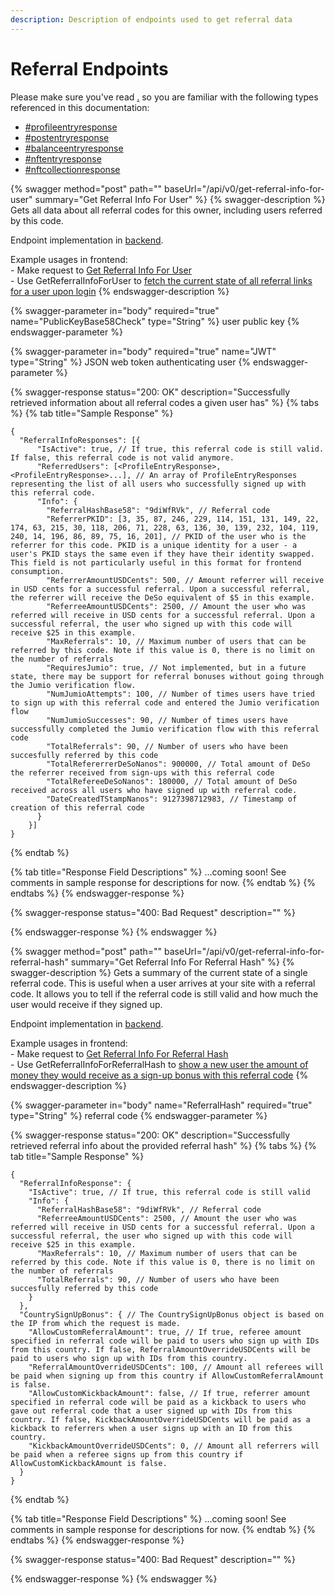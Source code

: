```yaml
---
description: Description of endpoints used to get referral data
---
```


# Referral Endpoints

Please make sure you've read [.](./ "mention") so you are familiar with the following types referenced in this documentation:

* [#profileentryresponse](./#profileentryresponse "mention")
* [#postentryresponse](./#postentryresponse "mention")
* [#balanceentryresponse](./#balanceentryresponse "mention")
* [#nftentryresponse](./#nftentryresponse "mention")
* [#nftcollectionresponse](./#nftcollectionresponse "mention")

{% swagger method="post" path="" baseUrl="/api/v0/get-referral-info-for-user" summary="Get Referral Info For User" %}
{% swagger-description %}
Gets all data about all referral codes for this owner, including users referred by this code.

Endpoint implementation in [backend](https://github.com/deso-protocol/backend/blob/709cbfbc62cf3a0e6d56c393e555fc277c93fb76/routes/referrals.go#L23).

Example usages in frontend:\
&#x20; \- Make request to [Get Referral Info For User](https://github.com/deso-protocol/frontend/blob/e006beb72867f6d48a78adb1d126c66144a4298c/src/app/backend-api.service.ts#L2073)\
&#x20; \- Use GetReferralInfoForUser to [fetch the current state of all referral links for a user upon login](https://github.com/deso-protocol/frontend/blob/e006beb72867f6d48a78adb1d126c66144a4298c/src/app/global-vars.service.ts#L328)
{% endswagger-description %}

{% swagger-parameter in="body" required="true" name="PublicKeyBase58Check" type="String" %}
user public key
{% endswagger-parameter %}

{% swagger-parameter in="body" required="true" name="JWT" type="String" %}
JSON web token authenticating user
{% endswagger-parameter %}

{% swagger-response status="200: OK" description="Successfully retrieved information about all referral codes a given user has" %}
{% tabs %}
{% tab title="Sample Response" %}
```json5
{
  "ReferralInfoResponses": [{
      "IsActive": true, // If true, this referral code is still valid. If false, this referral code is not valid anymore.
      "ReferredUsers": [<ProfileEntryResponse>, <ProfileEntryResponse>...], // An array of ProfileEntryResponses representing the list of all users who successfully signed up with this referral code.
      "Info": {
        "ReferralHashBase58": "9diWfRVk", // Referral code
        "ReferrerPKID": [3, 35, 87, 246, 229, 114, 151, 131, 149, 22, 174, 63, 215, 30, 118, 206, 71, 228, 63, 136, 30, 139, 232, 104, 119, 240, 14, 196, 86, 89, 75, 16, 201], // PKID of the user who is the referrer for this code. PKID is a unique identity for a user - a user's PKID stays the same even if they have their identity swapped. This field is not particularly useful in this format for frontend consumption.
        "ReferrerAmountUSDCents": 500, // Amount referrer will receive in USD cents for a successful referral. Upon a successful referral, the referrer will receive the DeSo equivalent of $5 in this example. 
        "ReferreeAmountUSDCents": 2500, // Amount the user who was referred will receive in USD cents for a successful referral. Upon a successful referral, the user who signed up with this code will receive $25 in this example.
        "MaxReferrals": 10, // Maximum number of users that can be referred by this code. Note if this value is 0, there is no limit on the number of referrals
        "RequiresJumio": true, // Not implemented, but in a future state, there may be support for referral bonuses without going through the Jumio verification flow.
        "NumJumioAttempts": 100, // Number of times users have tried to sign up with this referral code and entered the Jumio verification flow
        "NumJumioSuccesses": 90, // Number of times users have successfully completed the Jumio verification flow with this referral code
        "TotalReferrals": 90, // Number of users who have been succesfully referred by this code
        "TotalRefererrerDeSoNanos": 900000, // Total amount of DeSo the referrer received from sign-ups with this referral code
        "TotalRefereeDeSoNanos": 180000, // Total amount of DeSo received across all users who have signed up with referral code.
        "DateCreatedTStampNanos": 9127398712983, // Timestamp of creation of this referral code
      }
    }]
}
```
{% endtab %}

{% tab title="Response Field Descriptions" %}
...coming soon! See comments in sample response for descriptions for now.
{% endtab %}
{% endtabs %}
{% endswagger-response %}

{% swagger-response status="400: Bad Request" description="" %}

{% endswagger-response %}
{% endswagger %}

{% swagger method="post" path="" baseUrl="/api/v0/get-referral-info-for-referral-hash" summary="Get Referral Info For Referral Hash" %}
{% swagger-description %}
Gets a summary of the current state of a single referral code. This is useful when a user arrives at your site with a referral code. It allows you to tell if the referral code is still valid and how much the user would receive if they signed up.

Endpoint implementation in [backend](https://github.com/deso-protocol/backend/blob/709cbfbc62cf3a0e6d56c393e555fc277c93fb76/routes/referrals.go#L77).

Example usages in frontend:\
&#x20; \- Make request to [Get Referral Info For Referral Hash](https://github.com/deso-protocol/frontend/blob/e006beb72867f6d48a78adb1d126c66144a4298c/src/app/backend-api.service.ts#L2079)\
&#x20; \- Use GetReferralInfoForReferralHash to [show a new user the amount of money they would receive as a sign-up bonus with this referral code](https://github.com/deso-protocol/frontend/blob/e006beb72867f6d48a78adb1d126c66144a4298c/src/app/global-vars.service.ts#L1184)
{% endswagger-description %}

{% swagger-parameter in="body" name="ReferralHash" required="true" type="String" %}
referral code
{% endswagger-parameter %}

{% swagger-response status="200: OK" description="Successfully retrieved referral info about the provided referral hash" %}
{% tabs %}
{% tab title="Sample Response" %}
```json5
{
  "ReferralInfoResponse": {
    "IsActive": true, // If true, this referral code is still valid
    "Info": {
      "ReferralHashBase58": "9diWfRVk", // Referral code
      "ReferreeAmountUSDCents": 2500, // Amount the user who was referred will receive in USD cents for a successful referral. Upon a successful referral, the user who signed up with this code will receive $25 in this example.
      "MaxReferrals": 10, // Maximum number of users that can be referred by this code. Note if this value is 0, there is no limit on the number of referrals
      "TotalReferrals": 90, // Number of users who have been succesfully referred by this code
    }
  },
  "CountrySignUpBonus": { // The CountrySignUpBonus object is based on the IP from which the request is made.
    "AllowCustomReferralAmount": true, // If true, referee amount specified in referral code will be paid to users who sign up with IDs from this country. If false, ReferralAmountOverrideUSDCents will be paid to users who sign up with IDs from this country.
    "ReferralAmountOverrideUSDCents": 100, // Amount all referees will be paid when signing up from this country if AllowCustomReferralAmount is false.
    "AllowCustomKickbackAmount": false, // If true, referrer amount specified in referral code will be paid as a kickback to users who gave out referral code that a user signed up with IDs from this country. If false, KickbackAmountOverrideUSDCents will be paid as a kickback to referrers when a user signs up with an ID from this country.
    "KickbackAmountOverrideUSDCents": 0, // Amount all referrers will be paid when a referee signs up from this country if AllowCustomKickbackAmount is false.
  }
}
```
{% endtab %}

{% tab title="Response Field Descriptions" %}
...coming soon! See comments in sample response for descriptions for now.
{% endtab %}
{% endtabs %}
{% endswagger-response %}

{% swagger-response status="400: Bad Request" description="" %}

{% endswagger-response %}
{% endswagger %}
